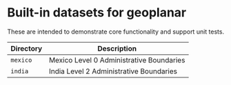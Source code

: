 # Built-in datasets for geoplanar

These are intended to demonstrate core functionality and support unit tests.


| Directory | Description                              |
|-----------|------------------------------------------|
| `mexico`  | Mexico Level 0 Administrative Boundaries |
| `india`   | India Level 2 Administrative Boundaries  |
